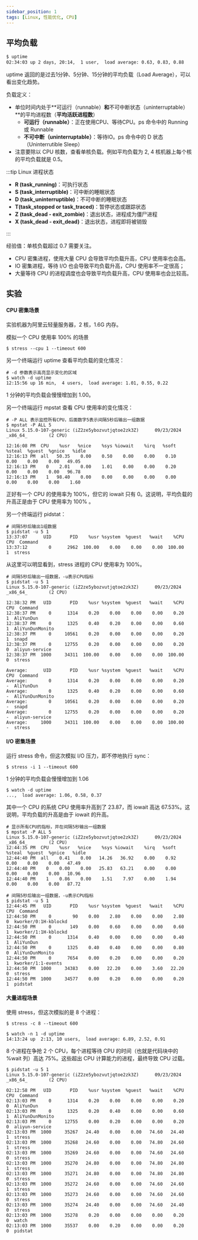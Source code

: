 ```yaml
---
sidebar_position: 1
tags: [Linux, 性能优化, CPU]
---
```


## 平均负载

```bash
$ uptime
02:34:03 up 2 days, 20:14,  1 user,  load average: 0.63, 0.83, 0.88
```

uptime 返回的是过去1分钟、5分钟、15分钟的平均负载（Load Average），可以看出变化趋势。

负载定义：

* 单位时间内处于**可运行（runnable）**和**不可中断状态（uninterruptable）**的平均进程数（**平均活跃进程数**）
  * **可运行（runnable）**：正在使用CPU、等待CPU。ps 命令中的 Running 或 Runnable
  * **不可中断（uninterruptable）**：等待IO。ps 命令中的 D 状态（Uninterrutible Sleep）
* 注意要除以 CPU 核数，查看单核负载。例如平均负载为 2, 4 核机器上每个核的平均负载就是 0.5。

:::tip Linux 进程状态

* **R (task_running)**：可执行状态
* **S (task_interruptible)**：可中断的睡眠状态
* **D (task_uninterruptible)**：不可中断的睡眠状态
* **T(task_stopped or task_traced)**：暂停状态或跟踪状态
* **Z (task_dead - exit_zombie)**：退出状态，进程成为僵尸进程
* **X (task_dead - exit_dead)**：退出状态，进程即将被销毁

:::


经验值：单核负载超过 0.7 需要关注。

* CPU 密集进程，使用大量 CPU 会导致平均负载升高，CPU 使用率也会高。
* IO 密集进程，等待 I/O 也会导致平均负载升高，CPU 使用率不一定很高；
* 大量等待 CPU 的进程调度也会导致平均负载升高，CPU 使用率也会比较高。

## 实验

#### CPU 密集场景

实验机器为阿里云轻量服务器，2 核，1.6G 内存。

模拟一个 CPU 使用率 100% 的场景
```shell
$ stress --cpu 1 --timeout 600
```

另一个终端运行 uptime 查看平均负载的变化情况：

```shell
# -d 参数表示高亮显示变化的区域
$ watch -d uptime
12:15:56 up 16 min,  4 users,  load average: 1.01, 0.55, 0.22
```

1 分钟的平均负载会慢慢增加到 1.00。

另一个终端运行 mpstat 查看 CPU 使用率的变化情况：

```shell
# -P ALL 表示监控所有CPU，后面数字5表示间隔5秒后输出一组数据
$ mpstat -P ALL 5
Linux 5.15.0-107-generic (iZ2ze5ybozvutjqtoe2zk3Z)      09/23/2024      _x86_64_        (2 CPU)

12:16:08 PM  CPU    %usr   %nice    %sys %iowait    %irq   %soft  %steal  %guest  %gnice   %idle
12:16:13 PM  all   50.35    0.00    0.50    0.00    0.00    0.10    0.00    0.00    0.00   49.05
12:16:13 PM    0    2.01    0.00    1.01    0.00    0.00    0.20    0.00    0.00    0.00   96.78
12:16:13 PM    1   98.40    0.00    0.00    0.00    0.00    0.00    0.00    0.00    0.00    1.60
```

正好有一个 CPU 的使用率为 100%，但它的 iowait 只有 0。这说明，平均负载的升高正是由于 CPU 使用率为 100% 。

另一个终端运行 pidstat：

```shell
# 间隔5秒后输出1组数据
$ pidstat -u 5 1
13:37:07      UID       PID    %usr %system  %guest   %wait    %CPU   CPU  Command
13:37:12        0      2962  100.00    0.00    0.00    0.00  100.00     1  stress
```

从这里可以明显看到，stress 进程的 CPU 使用率为 100%。

```shell
# 间隔5秒后输出一组数据，-u表示CPU指标
$ pidstat -u 5 1
Linux 5.15.0-107-generic (iZ2ze5ybozvutjqtoe2zk3Z)      09/23/2024      _x86_64_        (2 CPU)

12:38:32 PM   UID       PID    %usr %system  %guest   %wait    %CPU   CPU  Command
12:38:37 PM     0      1314    0.20    0.00    0.00    0.00    0.20     1  AliYunDun
12:38:37 PM     0      1325    0.40    0.20    0.00    0.00    0.60     1  AliYunDunMonito
12:38:37 PM     0     10561    0.20    0.00    0.00    0.00    0.20     1  snapd
12:38:37 PM     0     12755    0.20    0.00    0.00    0.00    0.20     0  aliyun-service
12:38:37 PM  1000     34311  100.00    0.00    0.00    0.00  100.00     0  stress

Average:      UID       PID    %usr %system  %guest   %wait    %CPU   CPU  Command
Average:        0      1314    0.20    0.00    0.00    0.00    0.20     -  AliYunDun
Average:        0      1325    0.40    0.20    0.00    0.00    0.60     -  AliYunDunMonito
Average:        0     10561    0.20    0.00    0.00    0.00    0.20     -  snapd
Average:        0     12755    0.20    0.00    0.00    0.00    0.20     -  aliyun-service
Average:     1000     34311  100.00    0.00    0.00    0.00  100.00     -  stress
```

#### I/O 密集场景

运行  stress  命令，但这次模拟 I/O  压力，即不停地执行 sync：

```shell
$ stress -i 1 --timeout 600
```

1 分钟的平均负载会慢慢增加到 1.06

```shell
$ watch -d uptime
...,  load average: 1.06, 0.58, 0.37
```

其中一个 CPU 的系统 CPU 使用率升高到了 23.87，而 iowait 高达 67.53%。这说明，平均负载的升高是由于 iowait 的升高。

```shell
# 显示所有CPU的指标，并在间隔5秒输出一组数据
$ mpstat -P ALL 5
Linux 5.15.0-107-generic (iZ2ze5ybozvutjqtoe2zk3Z)      09/23/2024      _x86_64_        (2 CPU)
12:44:35 PM  CPU    %usr   %nice    %sys %iowait    %irq   %soft  %steal  %guest  %gnice   %idle
12:44:40 PM  all    0.41    0.00   14.26   36.92    0.00    0.92    0.00    0.00    0.00   47.49
12:44:40 PM    0    0.00    0.00   25.83   63.21    0.00    0.00    0.00    0.00    0.00   10.96
12:44:40 PM    1    0.86    0.00    1.51    7.97    0.00    1.94    0.00    0.00    0.00   87.72
```

```shell
# 间隔5秒后输出一组数据，-u表示CPU指标
$ pidstat -u 5 1
12:44:45 PM   UID       PID    %usr %system  %guest   %wait    %CPU   CPU  Command
12:44:50 PM     0        90    0.00    2.80    0.00    0.00    2.80     0  kworker/0:1H-kblockd
12:44:50 PM     0       149    0.00    0.60    0.00    0.00    0.60     1  kworker/1:1H-kblockd
12:44:50 PM     0      1314    0.40    0.00    0.00    0.00    0.40     1  AliYunDun
12:44:50 PM     0      1325    0.40    0.40    0.00    0.00    0.80     0  AliYunDunMonito
12:44:50 PM     0      7654    0.00    0.20    0.00    0.00    0.20     1  kworker/1:1-events
12:44:50 PM  1000     34383    0.00   22.20    0.00    3.60   22.20     0  stress
12:44:50 PM  1000     34577    0.00    0.20    0.00    0.00    0.20     1  pidstat
```

#### 大量进程场景

使用 stress，但这次模拟的是 8 个进程：

```shell
$ stress -c 8 --timeout 600
```

```shell
$ watch -n 1 -d uptime
14:13:24 up  2:13, 10 users,  load average: 6.89, 2.52, 0.91
```

8 个进程在争抢 2 个 CPU，每个进程等待 CPU 的时间（也就是代码块中的 %wait 列）高达 75%。这些超出 CPU 计算能力的进程，最终导致 CPU 过载。

```shell
$ pidstat -u 5 1
Linux 5.15.0-107-generic (iZ2ze5ybozvutjqtoe2zk3Z)      09/23/2024      _x86_64_        (2 CPU)

02:12:58 PM   UID       PID    %usr %system  %guest   %wait    %CPU   CPU  Command
02:13:03 PM     0      1314    0.20    0.00    0.00    0.00    0.20     0  AliYunDun
02:13:03 PM     0      1325    0.20    0.40    0.00    0.00    0.60     1  AliYunDunMonito
02:13:03 PM     0     12755    0.00    0.20    0.00    0.00    0.20     0  aliyun-service
02:13:03 PM  1000     35267   24.40    0.00    0.00   74.60   24.40     1  stress
02:13:03 PM  1000     35268   24.60    0.00    0.00   74.80   24.60     1  stress
02:13:03 PM  1000     35269   24.60    0.00    0.00   74.60   24.60     0  stress
02:13:03 PM  1000     35270   24.80    0.00    0.00   74.80   24.80     1  stress
02:13:03 PM  1000     35271   24.80    0.00    0.00   74.80   24.80     0  stress
02:13:03 PM  1000     35272   24.60    0.00    0.00   74.60   24.60     1  stress
02:13:03 PM  1000     35273   24.60    0.00    0.00   74.60   24.60     0  stress
02:13:03 PM  1000     35274   24.40    0.00    0.00   74.60   24.40     0  stress
02:13:03 PM  1000     35278    0.20    0.00    0.00    0.00    0.20     0  watch
02:13:03 PM  1000     35537    0.00    0.20    0.00    0.00    0.20     0  pidstat
```
